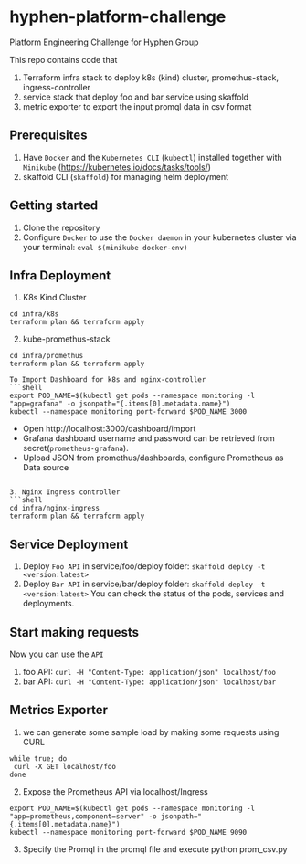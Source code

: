 # hyphen-platform-challenge
Platform Engineering Challenge for Hyphen Group

This repo contains code that
1) Terraform infra stack to deploy k8s (kind) cluster, promethus-stack, ingress-controller
2) service stack that deploy foo and bar service using skaffold
3) metric exporter to export the input promql data in csv format

## Prerequisites
1. Have `Docker` and the `Kubernetes CLI` (`kubectl`) installed together with `Minikube` (https://kubernetes.io/docs/tasks/tools/)
2. skaffold CLI (`skaffold`) for managing helm deployment

## Getting started
1. Clone the repository
2. Configure `Docker` to use the `Docker daemon` in your kubernetes cluster via your terminal: `eval $(minikube docker-env)`

## Infra Deployment
1. K8s Kind Cluster
```shell
cd infra/k8s
terraform plan && terraform apply
```
2. kube-promethus-stack
```shell
cd infra/promethus
terraform plan && terraform apply

To Import Dashboard for k8s and nginx-controller
```shell
export POD_NAME=$(kubectl get pods --namespace monitoring -l "app=grafana" -o jsonpath="{.items[0].metadata.name}")
kubectl --namespace monitoring port-forward $POD_NAME 3000
```
* Open http://localhost:3000/dashboard/import
* Grafana dashboard username and password can be retrieved from secret(`prometheus-grafana`).
* Upload JSON from promethus/dashboards, configure Prometheus as Data source
```

3. Nginx Ingress controller
```shell
cd infra/nginx-ingress
terraform plan && terraform apply
```

## Service Deployment
1. Deploy `Foo API` in service/foo/deploy folder: `skaffold deploy -t <version:latest>`
2. Deploy `Bar API` in service/bar/deploy folder: `skaffold deploy -t <version:latest>`
You can check the status of the pods, services and deployments.

## Start making requests
Now you can use the `API`
1. foo API: `curl -H "Content-Type: application/json" localhost/foo`
2. bar API: `curl -H "Content-Type: application/json" localhost/bar`


## Metrics Exporter
1. we can generate some sample load by making some requests using CURL
```shell
while true; do
 curl -X GET localhost/foo
done
```
2. Expose the Prometheus API via localhost/Ingress
```shell
export POD_NAME=$(kubectl get pods --namespace monitoring -l "app=prometheus,component=server" -o jsonpath="{.items[0].metadata.name}")
kubectl --namespace monitoring port-forward $POD_NAME 9090
```
3. Specify the Promql in the promql file and execute python prom_csv.py
